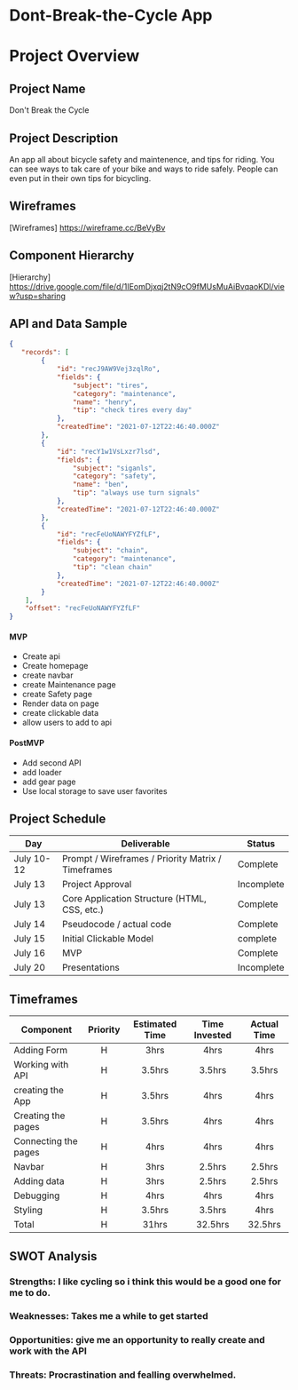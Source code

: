 # Dont-Break-the-Cycle App

# Project Overview

## Project Name

Don't Break the Cycle

## Project Description

An app all about bicycle safety and maintenence, and tips for riding. You can see ways to tak care of your bike and ways to ride safely. People can even put in their own tips for bicycling.

## Wireframes

[Wireframes] https://wireframe.cc/BeVyBv

## Component Hierarchy

 [Hierarchy] https://drive.google.com/file/d/1IEomDjxqj2tN9cO9fMUsMuAiBvqaoKDl/view?usp=sharing

## API and Data Sample

```json
{
   "records": [
        {
            "id": "recJ9AW9Vej3zqlRo",
            "fields": {
                "subject": "tires",
                "category": "maintenance",
                "name": "henry",
                "tip": "check tires every day"
            },
            "createdTime": "2021-07-12T22:46:40.000Z"
        },
        {
            "id": "recY1w1VsLxzr7lsd",
            "fields": {
                "subject": "siganls",
                "category": "safety",
                "name": "ben",
                "tip": "always use turn signals"
            },
            "createdTime": "2021-07-12T22:46:40.000Z"
        },
        {
            "id": "recFeUoNAWYFYZfLF",
            "fields": {
                "subject": "chain",
                "category": "maintenance",
                "tip": "clean chain"
            },
            "createdTime": "2021-07-12T22:46:40.000Z"
        }
    ],
    "offset": "recFeUoNAWYFYZfLF"
}

```


#### MVP 

- Create api 
- Create homepage
- create navbar
- create Maintenance page
- create Safety page
- Render data on page 
- create clickable data
- allow users to add to api

#### PostMVP  


- Add second API
- add loader
- add gear page
- Use local storage to save user favorites

## Project Schedule


|  Day | Deliverable | Status
|---|---| ---|
|July 10-12| Prompt / Wireframes / Priority Matrix / Timeframes | Complete
|July 13| Project Approval | Incomplete
|July 13| Core Application Structure (HTML, CSS, etc.) | Complete
|July 14| Pseudocode / actual code | Complete
|July 15| Initial Clickable Model  | complete
|July 16| MVP | Complete
|July 20| Presentations | Incomplete

## Timeframes


| Component | Priority | Estimated Time | Time Invested | Actual Time |
| --- | :---: |  :---: | :---: | :---: |
| Adding Form | H | 3hrs| 4hrs | 4hrs |
| Working with API | H | 3.5hrs| 3.5hrs | 3.5hrs |
| creating the App | H | 3.5hrs| 4hrs | 4hrs |
| Creating the pages | H | 3.5hrs| 4hrs | 4hrs |
| Connecting the pages | H | 4hrs| 4hrs | 4hrs |
| Navbar | H | 3hrs| 2.5hrs | 2.5hrs |
| Adding data | H | 3hrs| 2.5hrs | 2.5hrs |
| Debugging | H | 4hrs| 4hrs | 4hrs |
| Styling | H | 3.5hrs| 3.5hrs | 4hrs |
| Total | H | 31hrs| 32.5hrs | 32.5hrs |

## SWOT Analysis

### Strengths: I like cycling so i think this would be a good one for me to do.

### Weaknesses: Takes me a while to get started

### Opportunities: give me an opportunity to really create and work with the API

### Threats: Procrastination and fealling overwhelmed.
